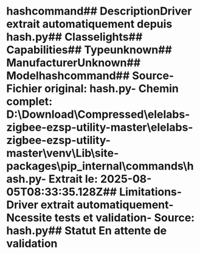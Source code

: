 # hashcommand##  DescriptionDriver extrait automatiquement depuis hash.py##  Classelights##  Capabilities##  Typeunknown##  ManufacturerUnknown##  Modelhashcommand##  Source- **Fichier original**: hash.py- **Chemin complet**: D:\Download\Compressed\elelabs-zigbee-ezsp-utility-master\elelabs-zigbee-ezsp-utility-master\venv\Lib\site-packages\pip\_internal\commands\hash.py- **Extrait le**: 2025-08-05T08:33:35.128Z##  Limitations- Driver extrait automatiquement- Ncessite tests et validation- Source: hash.py##  Statut En attente de validation